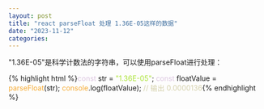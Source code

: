```yaml
---
layout: post
title: "react parseFloat 处理 1.36E-05这样的数据"
date: "2023-11-12"
categories: 
---
```

<p>&quot;1.36E-05&quot;是科学计数法的字符串，可以使用parseFloat进行处理：</p>
{% highlight html %}<span style="color:#dcc6e0">const</span> str = <span style="color:#abe338">&quot;1.36E-05&quot;</span>;
<span style="color:#dcc6e0">const</span> floatValue = <span style="color:#f5ab35">parseFloat</span>(str);
<span style="color:#f5ab35">console</span>.log(floatValue); <span style="color:#d4d0ab">// 输出 0.0000136</span>{% endhighlight %}
